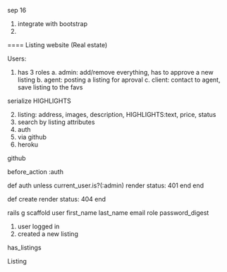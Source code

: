 sep 16
1. integrate with bootstrap
2.
====
Listing website (Real estate)

Users:

1. has 3 roles
  a. admin: add/remove everything, has to approve a new listing
  b. agent: posting a listing for aproval
  c. client: contact to agent, save listing to the favs

serialize HIGHLIGHTS

2. listing: address, images, description, HIGHLIGHTS:text, price, status
3. search by listing attributes
4. auth
5. via github
6. heroku

github

before_action :auth

def auth
  unless current_user.is?(:admin)
    render status: 401
  end
end

def create
  render status: 404
end

rails g scaffold user first_name last_name email role password_digest
1. user logged in
2. created a new listing

has_listings

Listing